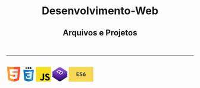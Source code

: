 <h1 align="center"> Desenvolvimento-Web </font></h1>
<h2 align="center"> Arquivos e Projetos</h2>
<br>
<hr>
<br>
<img height=40px align="left" src='https://github.com/dev-roliveira/Desenvolvimento-Web/blob/master/Assets/html5.png'>
<img height=40px align="left" src='https://github.com/dev-roliveira/Desenvolvimento-Web/blob/master/Assets/css3.png'>
<img height=40px align="left" src='https://github.com/dev-roliveira/Desenvolvimento-Web/blob/master/Assets/js.png'>
<img height=40px align="left" src='https://github.com/dev-roliveira/Desenvolvimento-Web/blob/master/Assets/bootstrap_stack.png'>
<img height=40px align="left" src='https://github.com/dev-roliveira/Desenvolvimento-Web/blob/master/Assets/es6.jpeg'>

